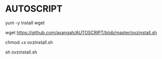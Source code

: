 # AUTOSCRIPT

yum -y install wget

wget https://github.com/axangah/AUTOSCRIPT/blob/master/ovzinstall.sh

chmod +x ovzinstall.sh

sh ovzinstall.sh
